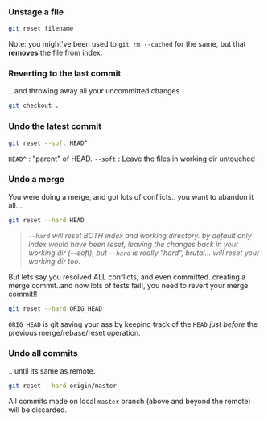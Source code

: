 ### Unstage a file
```sh
git reset filename
```
 Note: you might've been used to `git rm --cached` for the same, but that **removes** the file from index.

### Reverting to the last commit
...and throwing away all your uncommitted changes
```sh
git checkout .
```

### Undo the latest commit
```sh
git reset --soft HEAD^
```
`HEAD^`    : "parent" of HEAD. 
`--soft`  :  Leave the files in working dir untouched

### Undo a merge
You were doing a merge, and got lots of conflicts.. you want to abandon it all....
```sh
git reset --hard HEAD
```
> _`--hard` will reset BOTH index and working directory. 
 by default only index would have been reset, leaving the changes back in your working dir (--soft), but `--hard` is really "hard", brutal... will reset your working dir too._

But lets say you resolved ALL conflicts, and even committed..creating a merge commit..and now lots of tests fail!, you need to revert your merge commit!!
```sh
git reset --hard ORIG_HEAD
```
`ORIG_HEAD` is git saving your ass by keeping track of the `HEAD` _just before_ the previous merge/rebase/reset operation.
### Undo all commits
.. until its same as remote.
```sh
git reset --hard origin/master
```
All commits made on local `master` branch (above and beyond the remote) will be discarded.

